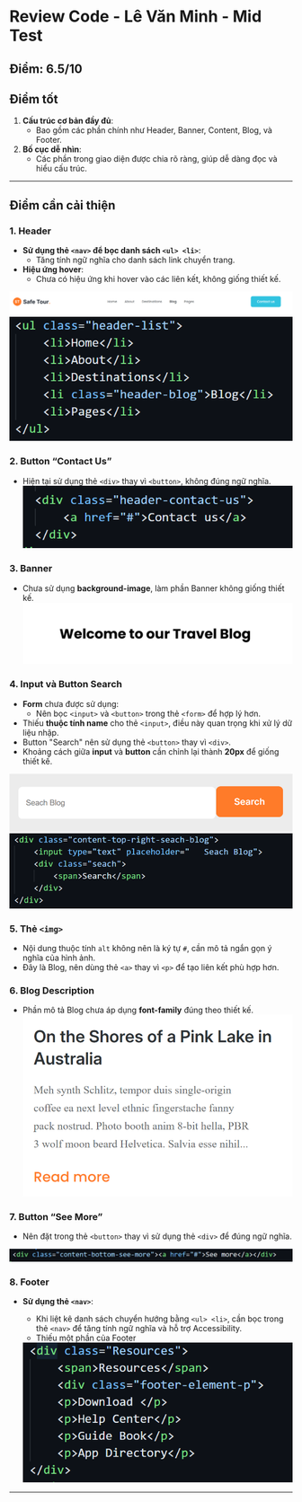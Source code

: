 
# Review Code - Lê Văn Minh - Mid Test
## Điểm: 6.5/10

## **Điểm tốt**
1. **Cấu trúc cơ bản đầy đủ**:
   - Bao gồm các phần chính như Header, Banner, Content, Blog, và Footer.
2. **Bố cục dễ nhìn**:
   - Các phần trong giao diện được chia rõ ràng, giúp dễ dàng đọc và hiểu cấu trúc.

---

## **Điểm cần cải thiện**

### **1. Header**
- **Sử dụng thẻ `<nav>` để bọc danh sách `<ul> <li>`**:
  - Tăng tính ngữ nghĩa cho danh sách link chuyển trang.
- **Hiệu ứng hover**:
  - Chưa có hiệu ứng khi hover vào các liên kết, không giống thiết kế.

<img src="./img/minh-8.png">
<img src="./img/minh-0.png">

### **2. Button “Contact Us”**
- Hiện tại sử dụng thẻ `<div>` thay vì `<button>`, không đúng ngữ nghĩa.
  <img src="./img/minh-1.png">

### **3. Banner**
- Chưa sử dụng **background-image**, làm phần Banner không giống thiết kế.
  <img src="./img/minh-7.png">

### **4. Input và Button Search**
- **Form** chưa được sử dụng:
  - Nên bọc `<input>` và `<button>` trong thẻ `<form>` để hợp lý hơn.
- Thiếu **thuộc tính name** cho thẻ `<input>`, điều này quan trọng khi xử lý dữ liệu nhập.
- Button "Search" nên sử dụng thẻ `<button>` thay vì `<div>`.
- Khoảng cách giữa **input** và **button** cần chỉnh lại thành **20px** để giống thiết kế.

<img src="./img/minh-9.png">
<img src="./img/minh-2.png">

### **5. Thẻ `<img>`**
- Nội dung thuộc tính `alt` không nên là ký tự `#`, cần mô tả ngắn gọn ý nghĩa của hình ảnh.
- Đây là Blog, nên dùng thẻ `<a>` thay vì `<p>` để tạo liên kết phù hợp hơn.


### **6. Blog Description**
- Phần mô tả Blog chưa áp dụng **font-family** đúng theo thiết kế.
  <img src="./img/minh-10.png">

### **7. Button “See More”**
- Nên đặt trong thẻ `<button>` thay vì sử dụng thẻ `<div>` để đúng ngữ nghĩa.

<img src="./img/minh-5.png">

### **8. Footer**
- **Sử dụng thẻ `<nav>`**:
  - Khi liệt kê danh sách chuyển hướng bằng `<ul> <li>`, cần bọc trong thẻ `<nav>` để tăng tính ngữ nghĩa và hỗ trợ Accessibility.
  - Thiếu một phần của Footer
  
  <img src="./img/minh-6.png">

---
